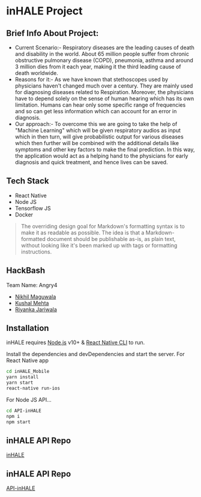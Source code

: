 # inHALE Project
## Brief Info About Project:

- Current Scenario:- Respiratory diseases are the leading causes of death and disability in the world. About 65 million people suffer from chronic obstructive pulmonary disease (COPD), pneumonia, asthma and around 3 million dies from it each year, making it the third leading cause of death worldwide. 
- Reasons for it:- As we have known that stethoscopes used by physicians haven't changed much over a century. They are mainly used for diagnosing diseases related to Respiration. Moreover, the physicians have to depend solely on the sense of human hearing which has its own limitation. Humans can hear only some specific range of frequencies and so can get less information which can account for an error in diagnosis. 
- Our approach:- To overcome this we are going to take the help of "Machine Learning" which will be given respiratory audios as input which in then turn, will give probabilistic output for various diseases which then further will be combined with the additional details like symptoms and other key factors to make the final prediction. In this way, the application would act as a helping hand to the physicians for early diagnosis and quick treatment, and hence lives can be saved.

## Tech Stack

- React Native
- Node JS
- Tensorflow JS
- Docker

> The overriding design goal for Markdown's
> formatting syntax is to make it as readable
> as possible. The idea is that a
> Markdown-formatted document should be
> publishable as-is, as plain text, without
> looking like it's been marked up with tags
> or formatting instructions.

## HackBash

Team Name: Angry4

- [Nikhil Maguwala](https://www.linkedin.com/in/nikhil-maguwala/)
- [Kushal Mehta](https://www.linkedin.com/in/kushal-mehta-a94062149/)
- [Riyanka Jariwala](https://www.linkedin.com/in/riyanka-jariwala-452a28150/)

## Installation

inHALE requires [Node.js](https://nodejs.org/) v10+ & [React Native CLI](https://reactnative.dev/docs/environment-setup)  to run.

Install the dependencies and devDependencies and start the server.
For React Native app

```sh
cd inHALE_Mobile
yarn install
yarn start
react-native run-ios
```

For Node JS API...

```sh
cd API-inHALE
npm i
npm start
```

## inHALE API Repo
[inHALE](https://github.com/nikhilmaguwala/inHALE_Mobile)

## inHALE API Repo
[API-inHALE](https://github.com/nikhilmaguwala/API-inHALE)

